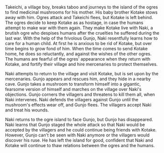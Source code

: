 Takeichi, a village boy, breaks taboo and journeys to the island of the ogres to find medicinal mushrooms for his mother. His baby brother Kotake stows away with him. Ogres attack and Takeichi flees, but Kotake is left behind. The ogres decide to keep Kotake as as hostage, in case the humans attempt to make war with them again. They make Kotake live with Naki, a brutish ogre who despises humans after the cruelties he suffered during the last war. With the help of the frivolous Gunjo, Naki resentfully learns how to care for a human child. At first he is anxious to be rid of Kotake, but over time begins to grow fond of him. When the time comes to send Kotake home, he does so reluctantly, and against the wishes of the other ogres. The humans are fearful of the ogres' appearance when they return with Kotake, and fortify their village and hire mercenaries to protect themselves.

Naki attempts to return to the village and visit Kotake, but is set upon by the mercenaries. Gunjo appears and rescues him, and they hide in a nearby cave. Gunjo takes a mushroom to transform himself into a gigantic, fearsome version of himself and marches on the village over Naki's objections. Gunjo corners the villagers and threatens to kill them all, when Naki intervenes. Naki defends the villagers against Gunjo until the mushroom's effects wear off, and Gunjo flees. The villagers accept Naki and treat his wounds.

Naki returns to the ogre island to face Gunjo, but Gunjo has disappeared. Naki learns that Gunjo staged the whole attack so that Naki would be accepted by the villagers and he could continue being friends with Kotake. However, Gunjo can't be seen with Naki anymore or the villagers would discover his ruse. He has left the island for good, confident that Naki and Kotake will continue to thaw relations between the ogres and the humans.